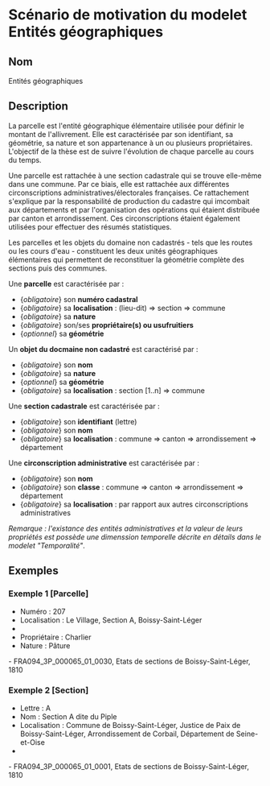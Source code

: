 # Scénario de motivation du modelet Entités géographiques

## Nom
Entités géographiques

## Description

La parcelle est l'entité géographique élémentaire utilisée pour définir le montant de l'allivrement. Elle est caractérisée par son identifiant, sa géométrie, sa nature et son appartenance à un ou plusieurs propriétaires. L'objectif de la thèse est de suivre l'évolution de chaque parcelle au cours du temps. 

Une parcelle est rattachée à une section cadastrale qui se trouve elle-même dans une commune. Par ce biais, elle est rattachée aux différentes circonscriptions administratives/électorales françaises. Ce rattachement s'explique par la responsabilité de production du cadastre qui imcombait aux départements et par l'organisation des opérations qui étaient distribuée par canton et arrondissement. Ces circonscriptions étaient également utilisées pour effectuer des résumés statistiques. 

Les parcelles et les objets du domaine non cadastrés - tels que les routes ou les cours d'eau - constituent les deux unités géographiques élémentaires qui permettent de reconstituer la géométrie complète des sections puis des communes.

Une **parcelle** est caractérisée par :
- {*obligatoire*} son **numéro cadastral**
- {*obligatoire*} sa **localisation** : (lieu-dit) => section => commune
- {*obligatoire*} sa **nature**
- {*obligatoire*} son/ses **propriétaire(s) ou usufruitiers**
- {*optionnel*} sa **géométrie**

Un **objet du docmaine non cadastré** est caractérisé par : 
- {*obligatoire*} son **nom**
- {*obligatoire*} sa **nature**
- {*optionnel*} sa **géométrie**
- {*obligatoire*} sa **localisation** : section [1..n] => commune

Une **section cadastrale** est caractérisée par :
- {*obligatoire*} son **identifiant** (lettre)
- {*obligatoire*} son **nom**
- {*obligatoire*} sa **localisation** : commune => canton => arrondissement => département

Une **circonscription administrative** est caractérisée par :
- {*obligatoire*} son **nom**
- {*obligatoire*} son **classe** : commune => canton => arrondissement =>  département
- {*obligatoire*} sa **localisation** : par rapport aux autres circonscriptions administratives

*Remarque : l'existance des entités administratives et la valeur de leurs propriétés est possède une dimenssion temporelle décrite en détails dans le modelet "Temporalité"*.

## Exemples

### Exemple 1 [Parcelle]
<ul>
    <li>Numéro : 207</li>
    <li>Localisation : Le Village, Section A, Boissy-Saint-Léger<li>
    <li>Propriétaire : Charlier</li>
    <li>Nature : Pâture</li>
</ul>
 - FRA094_3P_000065_01_0030, Etats de sections de Boissy-Saint-Léger, 1810

### Exemple 2 [Section]
<ul>
    <li>Lettre : A</li>
    <li>Nom : Section A dite du Piple</li>
    <li>Localisation : Commune de Boissy-Saint-Léger, Justice de Paix de Boissy-Saint-Léger, Arrondissement de Corbail, Département de Seine-et-Oise<li>
</ul>
 - FRA094_3P_000065_01_0001, Etats de sections de Boissy-Saint-Léger, 1810